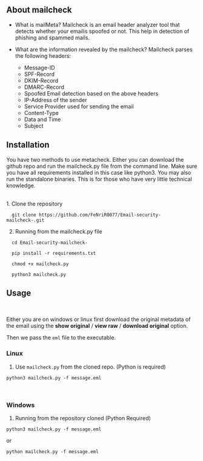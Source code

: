 
## About mailcheck

- What is mailMeta?
Mailcheck is an email header analyzer tool that detects whether your emailis spoofed or not. This help in detection of phishing and spammed mails.

 - What are the information revealed by the mailcheck?
Mailcheck parses the following headers:
   
   * Message-ID 
   * SPF-Record
   * DKIM-Record
   * DMARC-Record
   * Spoofed Email detection based on the above headers
   * IP-Address of the sender
   * Service Provider used for sending the email
   * Content-Type
   * Data and Time 
   * Subject
 

## Installation

You have two methods to use metacheck. Either you can download the github repo and run the mailcheck.py file from the command line. Make sure you have all requirements installed in this case like python3. You may also run the standalone binaries. This is for those who have very little technical knowledge.

<br>
1. Clone the repository

  ```(bash)
    git clone https://github.com/FeNriR0077/Email-security-mailcheck-.git
  ```

2.  Running from the mailcheck.py file

  ```(bash)
    cd Email-security-mailcheck-
    
    pip install -r requirements.txt
    
    chmod +x mailcheck.py
    
    python3 mailcheck.py
  ```

## Usage
<br>

Either you are on windows or linux first download the original metadata of the email using the **show original** / **view raw** / **download original** option. 

Then we pass the `eml` file to the executable.
<br>



### Linux

1. Use `mailcheck.py` from the cloned repo. (Python is required)

```
python3 mailcheck.py -f message.eml
```


<br>


### Windows


1. Running from the repository cloned (Python Required)

```
python3 mailcheck.py -f message.eml
```
or
```
python mailcheck.py -f message.eml
```



